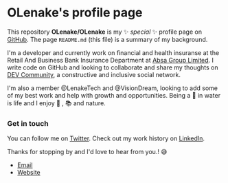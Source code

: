 # OLenake's profile page

This repository **OLenake/OLenake** is my ✨ _special_ ✨ profile page on [GitHub](https://github.com/). The page `README.md` (this file) is a summary of my background.

I'm a developer and currently work on financial and health insuranse at the Retail And Business Bank Insurance Department at [Absa Group Limited](https://www.absa.africa/absaafrica/).
I write code on GitHub and looking to collaborate and share my thoughts on [DEV Community](https://dev.to/olenake), a constructive and inclusive social network.

I'm also a member @LenakeTech and @VisionDream, looking to add some of my best work and help with growth and opportunities.
Being a 🐬 in water is life and I enjoy 🍻 , 📚 and nature.

### Get in touch

You can follow me on [Twitter](https://twitter.com/O_Lenake).
Check out my work history on [LinkedIn](https://www.linkedin.com/in/olenake/).

Thanks for stopping by and I'd love to hear from you.! 😅

- [Email](mailto:hello@onkgopotselenake.me)
- [Website](https://onkgopotselenake.me/)

<!--
**OLenake/OLenake** is a ✨ _special_ ✨ repository because its `README.md` (this file) appears on your GitHub profile.

Here are some ideas to get you started:

- 🔭 I’m currently working on ...
- 🌱 I’m currently learning ...
- 👯 I’m looking to collaborate on ...
- 🤔 I’m looking for help with ...
- 💬 Ask me about ...
- 📫 How to reach me: ...
- 😄 Pronouns: ...
- ⚡ Fun fact: ...

Hi there, I'm Onkgopotse 👋
Self-motivated, inspire greatness and responsible.
See my work history on LinkedIn [LinkedIn](https://twitter.com/O_Lenake).
-->
